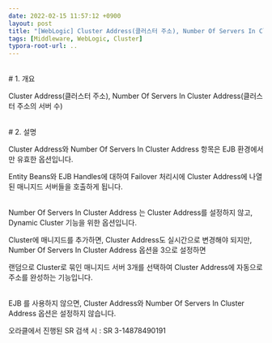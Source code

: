 ```yaml
---
date: 2022-02-15 11:57:12 +0900
layout: post
title: "[WebLogic] Cluster Address(클러스터 주소), Number Of Servers In Cluster Address(클러스터 주소의 서버 수)"
tags: [Middleware, WebLogic, Cluster]
typora-root-url: ..
---
```


<br># 1. 개요

Cluster Address(클러스터 주소), Number Of Servers In Cluster Address(클러스터 주소의 서버 수)

<br>
# 2. 설명

Cluster Address와 Number Of Servers In Cluster Address 항목은 EJB 환경에서만 유효한 옵션입니다.

Entity Beans와 EJB Handles에 대하여 Failover 처리시에 Cluster Address에 나열된 매니지드 서버들을 호출하게 됩니다.

<br>
Number Of Servers In Cluster Address 는 Cluster Address를 설정하지 않고, Dynamic Cluster 기능을 위한 옵션입니다.

Cluster에 매니지드를 추가하면, Cluster Address도 실시간으로 변경해야 되지만, Number Of Servers In Cluster Address 옵션을 3으로 설정하면

랜덤으로 Cluster로 묶인 매니지드 서버 3개를 선택하여 Cluster Address에 자동으로 주소를 완성하는 기능입니다.

<br>
EJB 를 사용하지 않으면, Cluster Address와 Number Of Servers In Cluster Address 옵션은 설정하지 않습니다.

오라클에서 진행된 SR 검색 시 :  SR 3-14878490191
